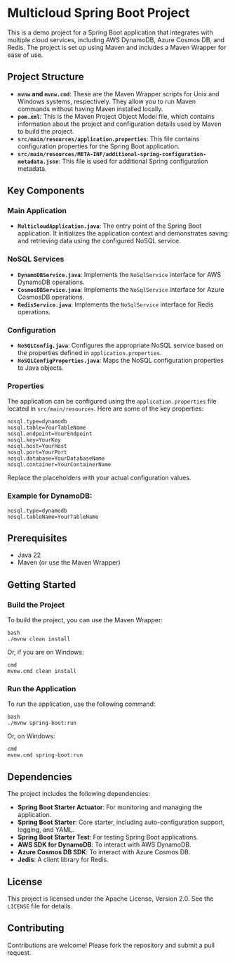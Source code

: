 # Multicloud Spring Boot Project

This is a demo project for a Spring Boot application that integrates with multiple cloud services, including AWS DynamoDB, Azure Cosmos DB, and Redis. The project is set up using Maven and includes a Maven Wrapper for ease of use.

## Project Structure

- **`mvnw` and `mvnw.cmd`**: These are the Maven Wrapper scripts for Unix and Windows systems, respectively. They allow you to run Maven commands without having Maven installed locally.
- **`pom.xml`**: This is the Maven Project Object Model file, which contains information about the project and configuration details used by Maven to build the project.
- **`src/main/resources/application.properties`**: This file contains configuration properties for the Spring Boot application.
- **`src/main/resources/META-INF/additional-spring-configuration-metadata.json`**: This file is used for additional Spring configuration metadata.

## Key Components

### Main Application

- **`MulticloudApplication.java`**: The entry point of the Spring Boot application. It initializes the application context and demonstrates saving and retrieving data using the configured NoSQL service.

### NoSQL Services

- **`DynamoDBService.java`**: Implements the `NoSqlService` interface for AWS DynamoDB operations.
- **`CosmosDBService.java`**: Implements the `NoSqlService` interface for Azure CosmosDB operations.
- **`RedisService.java`**: Implements the `NoSqlService` interface for Redis operations.

### Configuration

- **`NoSQLConfig.java`**: Configures the appropriate NoSQL service based on the properties defined in `application.properties`.
- **`NoSQLConfigProperties.java`**: Maps the NoSQL configuration properties to Java objects.

### Properties

The application can be configured using the `application.properties` file located in `src/main/resources`. Here are some of the key properties:
``` 
nosql.type=dynamodb 
nosql.table=YourTableName 
nosql.endpoint=YourEndpoint 
nosql.key=YourKey 
nosql.host=YourHost 
nosql.port=YourPort
nosql.database=YourDatabaseName 
nosql.container=YourContainerName
```

Replace the placeholders with your actual configuration values.

### Example for DynamoDB:
```
nosql.type=dynamodb
nosql.tableName=YourTableName
```

## Prerequisites

- Java 22
- Maven (or use the Maven Wrapper)

## Getting Started

### Build the Project

To build the project, you can use the Maven Wrapper:
```
bash 
./mvnw clean install
```

Or, if you are on Windows:
```
cmd 
mvnw.cmd clean install
```

### Run the Application

To run the application, use the following command:
```
bash 
./mvnw spring-boot:run
```

Or, on Windows:
```
cmd 
mvnw.cmd spring-boot:run
```

## Dependencies

The project includes the following dependencies:

- **Spring Boot Starter Actuator**: For monitoring and managing the application.
- **Spring Boot Starter**: Core starter, including auto-configuration support, logging, and YAML.
- **Spring Boot Starter Test**: For testing Spring Boot applications.
- **AWS SDK for DynamoDB**: To interact with AWS DynamoDB.
- **Azure Cosmos DB SDK**: To interact with Azure Cosmos DB.
- **Jedis**: A client library for Redis.

## License

This project is licensed under the Apache License, Version 2.0. See the `LICENSE` file for details.

## Contributing

Contributions are welcome! Please fork the repository and submit a pull request.